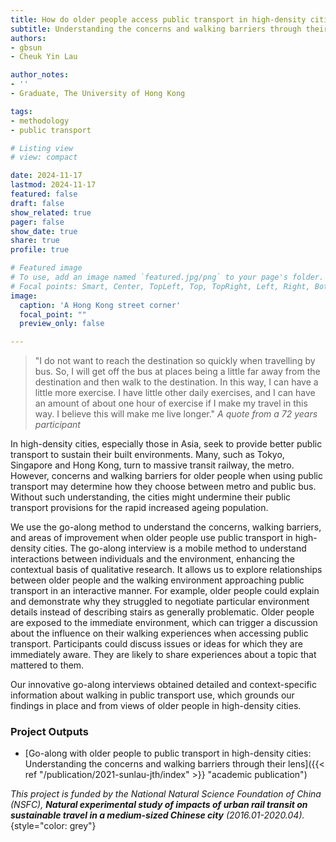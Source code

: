 ```yaml
---
title: How do older people access public transport in high-density cities?
subtitle: Understanding the concerns and walking barriers through their lens
authors: 
- gbsun
- Cheuk Yin Lau

author_notes:
- ''
- Graduate, The University of Hong Kong

tags: 
- methodology
- public transport

# Listing view
# view: compact

date: 2024-11-17
lastmod: 2024-11-17
featured: false
draft: false
show_related: true
pager: false
show_date: true
share: true
profile: true

# Featured image
# To use, add an image named `featured.jpg/png` to your page's folder.
# Focal points: Smart, Center, TopLeft, Top, TopRight, Left, Right, BottomLeft, Bottom, BottomRight.
image:
  caption: 'A Hong Kong street corner'
  focal_point: ""
  preview_only: false

---
```


> "I do not want to reach the destination so quickly when travelling by bus. So, I will get off the bus at places being a little far away from the destination and then walk to the destination. In this way, I can have a little more exercise. I have little other daily exercises, and I can have an amount of about one hour of exercise if I make my travel in this way. I believe this will make me live longer."
> _A quote from a 72 years participant_

In high-density cities, especially those in Asia, seek to provide better public transport to sustain their built environments. Many, such as Tokyo, Singapore and Hong Kong, turn to massive transit railway, the metro. However, concerns and walking barriers for older people when using public transport may determine how they choose between metro and public bus. Without such understanding, the cities might undermine their public transport provisions for the rapid increased ageing population.

We use the go-along method to understand the concerns, walking barriers, and areas of improvement when older people use public transport in high-density cities. The go-along interview is a mobile method to understand interactions between individuals and the environment, enhancing the contextual basis of qualitative research. It allows us to explore relationships between older people and the walking environment approaching public transport in an interactive manner. For example, older people could explain and demonstrate why they struggled to negotiate particular environment details instead of describing stairs as generally problematic. Older people are exposed to the immediate environment, which can trigger a discussion about the influence on their walking experiences when accessing public transport. Participants could discuss issues or ideas for which they are immediately aware. They are likely to share experiences about a topic that mattered to them.

Our innovative go-along interviews obtained detailed and context-specific information about walking in public transport use, which grounds our findings in place and from views of older people in high-density cities.

### Project Outputs

- [Go-along with older people to public transport in high-density cities: Understanding the concerns and walking barriers through their lens]({{< ref "/publication/2021-sunlau-jth/index" >}} "academic publication")


_This project is funded by the National Natural Science Foundation of China (NSFC), **Natural experimental study of impacts of urban rail transit on sustainable travel in a medium-sized Chinese city** (2016.01-2020.04)._ 
{style="color: grey"}
